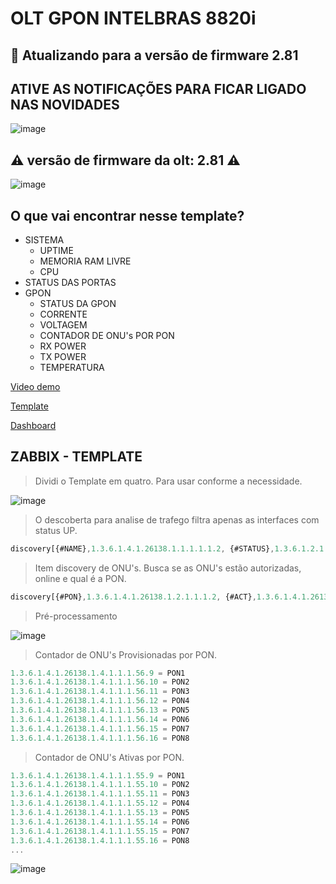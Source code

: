 # OLT GPON INTELBRAS 8820i

## 🚧 Atualizando para a versão de firmware 2.81

## ATIVE AS NOTIFICAÇÕES PARA FICAR LIGADO NAS NOVIDADES

![image](https://user-images.githubusercontent.com/23584038/132106564-72ab4986-3c8a-4074-9d0b-9bc77e5c9d80.png)

## ⚠️ versão de firmware da olt: 2.81 ⚠️

![image](https://user-images.githubusercontent.com/23584038/128234027-a7dff4e8-0073-4a24-a47e-f7d147b4a312.png)

## O que vai encontrar nesse template?

- SISTEMA
  - UPTIME
  - MEMORIA RAM LIVRE
  - CPU
- STATUS DAS PORTAS
- GPON
  - STATUS DA GPON
  - CORRENTE
  - VOLTAGEM
  - CONTADOR DE ONU's POR PON
  - RX POWER
  - TX POWER
  - TEMPERATURA

[Video demo](/contents/demo.mp4)

[Template](./contents/OLT_INTELBRAS_8820i.xml)

[Dashboard](contents/OLT_INTELBRAS_8820i.xml)

## ZABBIX - TEMPLATE

> Dividi o Template em quatro. Para usar conforme a necessidade.

![image](https://user-images.githubusercontent.com/23584038/132104647-9a10ebe3-7e61-4314-ad9b-a80b87942411.png)

> O descoberta para analise de trafego filtra apenas as interfaces com status UP.

```js
discovery[{#NAME},1.3.6.1.4.1.26138.1.1.1.1.1.2, {#STATUS},1.3.6.1.2.1.2.2.1.8]
```

> Item discovery de ONU's. Busca se as ONU's estão autorizadas, online e qual é a PON.

```js
discovery[{#PON},1.3.6.1.4.1.26138.1.2.1.1.1.2, {#ACT},1.3.6.1.4.1.26138.1.2.1.1.1.5, {#REG}, 1.3.6.1.4.1.26138.1.2.1.1.1.4]
```

> Pré-processamento

![image](https://user-images.githubusercontent.com/23584038/132104637-16ef4efd-9108-498a-b0b9-34216717acb7.png)


> Contador de ONU's Provisionadas por PON.

```js
1.3.6.1.4.1.26138.1.4.1.1.1.56.9 = PON1
1.3.6.1.4.1.26138.1.4.1.1.1.56.10 = PON2
1.3.6.1.4.1.26138.1.4.1.1.1.56.11 = PON3
1.3.6.1.4.1.26138.1.4.1.1.1.56.12 = PON4
1.3.6.1.4.1.26138.1.4.1.1.1.56.13 = PON5
1.3.6.1.4.1.26138.1.4.1.1.1.56.14 = PON6
1.3.6.1.4.1.26138.1.4.1.1.1.56.15 = PON7
1.3.6.1.4.1.26138.1.4.1.1.1.56.16 = PON8
```

> Contador de ONU's Ativas por PON.

```js
1.3.6.1.4.1.26138.1.4.1.1.1.55.9 = PON1
1.3.6.1.4.1.26138.1.4.1.1.1.55.10 = PON2
1.3.6.1.4.1.26138.1.4.1.1.1.55.11 = PON3
1.3.6.1.4.1.26138.1.4.1.1.1.55.12 = PON4
1.3.6.1.4.1.26138.1.4.1.1.1.55.13 = PON5
1.3.6.1.4.1.26138.1.4.1.1.1.55.14 = PON6
1.3.6.1.4.1.26138.1.4.1.1.1.55.15 = PON7
1.3.6.1.4.1.26138.1.4.1.1.1.55.16 = PON8
...
```

![image](https://user-images.githubusercontent.com/23584038/132105625-24060a34-e00d-4880-8bc3-02b6eeb9cdd4.png)
